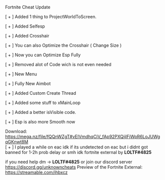 Fortnite Cheat Update

[ + ] Added 1 thing to ProjectWorldToScreen.                                                                                                                                                       

[ + ] Added Selfesp                                                                                                                                                      

[ + ] Added Crosshair                                                                                                                                                      

[ + ] You can also Optimize the Crosshair ( Change Size )                                                                                                                                                      

[ + ] Now you can Optimize Esp Fully                                                                                                                                                      

[ + ] Removed alot of Code wich is not even needed                                                                                                                                                      

[ + ] New Menu                                                                                                                                                                                                        

[ + ] Fully New Aimbot                                                                                                                                                      

[ + ] Added Custom Create Thread                                                                                                                                                      

[ + ] Added some stuff to xMainLoop                                                                                                                                                      


[ + ] Added a better isVisible code.                                                                                                                                                      

[ + ] Esp is also more Smooth now                                                                                                                                                      


Download: https://mega.nz/file/fQQnWZgT#vEIVmdhqCiV_fAp92PXQijlFjWpR6LoJUWgqGKnwt8M                                                                                     
[ + ] I played a while on eac idk if its undetected on eac but i didnt got banned for 1-2h prob delay or smh idk
fortnite external by **LOLTF#4825**

if you need help dm -> **LOLTF#4825** or join our discord server https://discord.gg/unknowncheats                                                                                                                                                                                                                                                                                                                                                                                                                        Preview of the Fortnite External: https://streamable.com/ihbxcz
